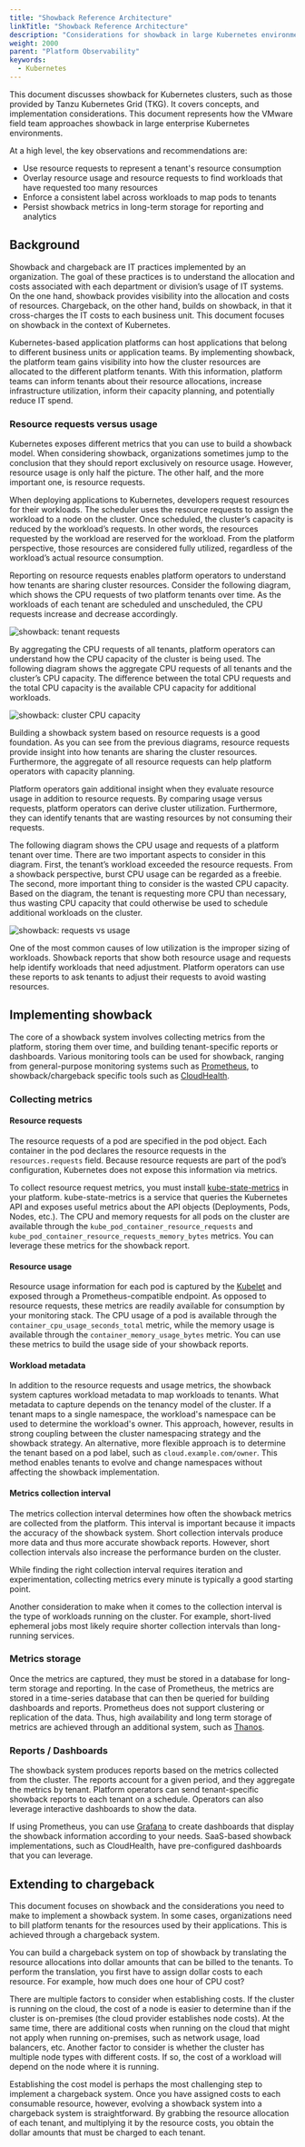 ```yaml
---
title: "Showback Reference Architecture"
linkTitle: "Showback Reference Architecture"
description: "Considerations for showback in large Kubernetes environments"
weight: 2000
parent: "Platform Observability"
keywords:
  - Kubernetes
---
```


This document discusses showback for Kubernetes clusters, such as those provided
by Tanzu Kubernetes Grid (TKG). It covers concepts, and implementation
considerations. This document represents how the VMware field team approaches
showback in large enterprise Kubernetes environments.

At a high level, the key observations and recommendations are:

- Use resource requests to represent a tenant's resource consumption
- Overlay resource usage and resource requests to find workloads that have
  requested too many resources
- Enforce a consistent label across workloads to map pods to tenants
- Persist showback metrics in long-term storage for reporting and analytics

## Background

Showback and chargeback are IT practices implemented by an organization. The
goal of these practices is to understand the allocation and costs associated
with each department or division’s usage of IT systems. On the one hand,
showback provides visibility into the allocation and costs of resources.
Chargeback, on the other hand, builds on showback, in that it cross-charges the
IT costs to each business unit. This document focuses on showback in the context
of Kubernetes.

Kubernetes-based application platforms can host applications that belong to
different business units or application teams. By implementing showback, the
platform team gains visibility into how the cluster resources are allocated to
the different platform tenants. With this information, platform teams can inform
tenants about their resource allocations, increase infrastructure utilization,
inform their capacity planning, and potentially reduce IT spend.

### Resource requests versus usage

Kubernetes exposes different metrics that you can use to build a showback model.
When considering showback, organizations sometimes jump to the conclusion that
they should report exclusively on resource usage. However, resource usage is
only half the picture. The other half, and the more important one, is resource
requests.

When deploying applications to Kubernetes, developers request resources for
their workloads. The scheduler uses the resource requests to assign the workload
to a node on the cluster. Once scheduled, the cluster’s capacity is reduced by
the workload’s requests. In other words, the resources requested by the workload
are reserved for the workload. From the platform perspective, those resources
are considered fully utilized, regardless of the workload’s actual resource
consumption.

Reporting on resource requests enables platform operators to understand how
tenants are sharing cluster resources. Consider the following diagram, which
shows the CPU requests of two platform tenants over time. As the workloads of
each tenant are scheduled and unscheduled, the CPU requests increase and
decrease accordingly.

![showback: tenant requests](/images/guides/kubernetes/observability/showback-tenant-requests.png)

By aggregating the CPU requests of all tenants, platform operators can
understand how the CPU capacity of the cluster is being used. The following
diagram shows the aggregate CPU requests of all tenants and the cluster’s CPU
capacity. The difference between the total CPU requests and the total CPU
capacity is the available CPU capacity for additional workloads.

![showback: cluster CPU capacity](/images/guides/kubernetes/observability/showback-cluster-cpu-capacity.png)

Building a showback system based on resource requests is a good foundation. As
you can see from the previous diagrams, resource requests provide insight into
how tenants are sharing the cluster resources. Furthermore, the aggregate of all
resource requests can help platform operators with capacity planning.

Platform operators gain additional insight when they evaluate resource usage in
addition to resource requests. By comparing usage versus requests, platform
operators can derive cluster utilization. Furthermore, they can identify tenants
that are wasting resources by not consuming their requests.

The following diagram shows the CPU usage and requests of a platform tenant over
time. There are two important aspects to consider in this diagram. First, the
tenant’s workload exceeded the resource requests. From a showback perspective,
burst CPU usage can be regarded as a freebie. The second, more important thing
to consider is the wasted CPU capacity. Based on the diagram, the tenant is
requesting more CPU than necessary, thus wasting CPU capacity that could
otherwise be used to schedule additional workloads on the cluster.

![showback: requests vs usage](/images/guides/kubernetes/observability/showback-requests-vs-usage.png)

One of the most common causes of low utilization is the improper sizing of
workloads. Showback reports that show both resource usage and requests help
identify workloads that need adjustment. Platform operators can use these
reports to ask tenants to adjust their requests to avoid
wasting resources.

## Implementing showback

The core of a showback system involves collecting metrics from the platform,
storing them over time, and building tenant-specific reports or dashboards.
Various monitoring tools can be used for showback, ranging from general-purpose
monitoring systems such as [Prometheus](https://prometheus.io/), to
showback/chargeback specific tools such as
[CloudHealth](https://www.cloudhealthtech.com/).

### Collecting metrics

#### Resource requests

The resource requests of a pod are specified in the pod object. Each container
in the pod declares the resource requests in the `resources.requests` field.
Because resource requests are part of the pod’s configuration, Kubernetes does
not expose this information via metrics.

To collect resource request metrics, you must install
[kube-state-metrics](https://github.com/kubernetes/kube-state-metrics) in your
platform. kube-state-metrics is a service that queries the Kubernetes API and
exposes useful metrics about the API objects (Deployments, Pods, Nodes, etc.).
The CPU and memory requests for all pods on the cluster are available through
the `kube_pod_container_resource_requests` and
`kube_pod_container_resource_requests_memory_bytes` metrics. You can leverage
these metrics for the showback report.

#### Resource usage

Resource usage information for each pod is captured by the
[Kubelet](https://kubernetes.io/docs/reference/command-line-tools-reference/kubelet/)
and exposed through a Prometheus-compatible endpoint. As opposed to resource
requests, these metrics are readily available for consumption by your monitoring
stack. The CPU usage of a pod is available through the
`container_cpu_usage_seconds_total` metric, while the memory usage is available
through the `container_memory_usage_bytes` metric. You can use these metrics to
build the usage side of your showback reports.

#### Workload metadata

In addition to the resource requests and usage metrics, the showback system
captures workload metadata to map workloads to tenants. What metadata to capture
depends on the tenancy model of the cluster. If a tenant maps to a single
namespace, the workload's namespace can be used to determine the workload's
owner. This approach, however, results in strong coupling between the cluster
namespacing strategy and the showback strategy. An alternative, more flexible
approach is to determine the tenant based on a pod label, such as
`cloud.example.com/owner`. This method enables tenants to evolve and change
namespaces without affecting the showback implementation.

#### Metrics collection interval

The metrics collection interval determines how often the showback metrics are
collected from the platform. This interval is important because it impacts the
accuracy of the showback system. Short collection intervals produce more data
and thus more accurate showback reports. However, short collection intervals
also increase the performance burden on the cluster.

While finding the right collection interval requires iteration and
experimentation, collecting metrics every minute is typically a good starting
point.

Another consideration to make when it comes to the collection interval is the
type of workloads running on the cluster. For example, short-lived ephemeral
jobs most likely require shorter collection intervals than long-running
services.

### Metrics storage

Once the metrics are captured, they must be stored in a database for long-term
storage and reporting. In the case of Prometheus, the metrics are stored in a
time-series database that can then be queried for building dashboards and
reports. Prometheus does not support clustering or replication of the data.
Thus, high availability and long term storage of metrics are achieved through an
additional system, such as [Thanos](https://thanos.io/).

### Reports / Dashboards

The showback system produces reports based on the metrics collected from the
cluster. The reports account for a given period, and they aggregate the metrics
by tenant. Platform operators can send tenant-specific showback reports to each
tenant on a schedule. Operators can also leverage interactive dashboards to show
the data.

If using Prometheus, you can use [Grafana](https://grafana.com/) to create
dashboards that display the showback information according to your needs.
SaaS-based showback implementations, such as CloudHealth, have pre-configured
dashboards that you can leverage.

## Extending to chargeback

This document focuses on showback and the considerations you need to make to
implement a showback system. In some cases, organizations need to bill platform
tenants for the resources used by their applications. This is achieved through a
chargeback system.

You can build a chargeback system on top of showback by translating the resource
allocations into dollar amounts that can be billed to the tenants. To perform
the translation, you first have to assign dollar costs to each resource. For
example, how much does one hour of CPU cost?

There are multiple factors to consider when establishing costs. If the cluster
is running on the cloud, the cost of a node is easier to determine than if the
cluster is on-premises (the cloud provider establishes node costs). At the same
time, there are additional costs when running on the cloud that might not apply
when running on-premises, such as network usage, load balancers, etc. Another
factor to consider is whether the cluster has multiple node types with different
costs. If so, the cost of a workload will depend on the node where it is
running.

Establishing the cost model is perhaps the most challenging step to implement a
chargeback system. Once you have assigned costs to each consumable resource,
however, evolving a showback system into a chargeback system is straightforward.
By grabbing the resource allocation of each tenant, and multiplying it by the
resource costs, you obtain the dollar amounts that must be charged to each
tenant.
